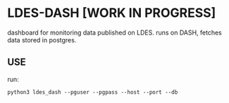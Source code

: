 # LDES-DASH [WORK IN PROGRESS]

dashboard for monitoring data published on LDES. 
runs on DASH, fetches data stored in postgres.

## USE
run:

```
python3 ldes_dash --pguser --pgpass --host --port --db
```

